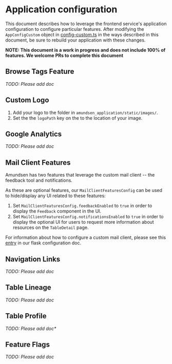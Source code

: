 # Application configuration

This document describes how to leverage the frontend service's application configuration to configure particular features. After modifying the `AppConfigCustom` object in [config-custom.ts](https://github.com/lyft/amundsenfrontendlibrary/blob/master/amundsen_application/static/js/config/config-custom.ts) in the ways described in this document, be sure to rebuild your application with these changes.

**NOTE: This document is a work in progress and does not include 100% of features. We welcome PRs to complete this document**

## Browse Tags Feature

_TODO: Please add doc_

## Custom Logo

1. Add your logo to the folder in `amundsen_application/static/images/`.
2. Set the the `logoPath` key on the  to the location of your image.

## Google Analytics

_TODO: Please add doc_

## Mail Client Features
Amundsen has two features that leverage the custom mail client -- the feedback tool and notifications. 

As these are optional features, our `MailClientFeaturesConfig` can be used to hide/display any UI related to these features:
1. Set `MailClientFeaturesConfig.feedbackEnabled` to `true` in order to display the `Feedback` component in the UI.
2. Set `MailClientFeaturesConfig.notificationsEnabled` to `true` in order to display the optional UI for users to request more information about resources on the `TableDetail` page.

For information about how to configure a custom mail
client, please see this [entry](https://github.com/lyft/amundsenfrontendlibrary/blob/master/docs/flask_config.md#mail-client-features) in our flask configuration doc.

## Navigation Links

_TODO: Please add doc_

## Table Lineage

_TODO: Please add doc_

## Table Profile

_TODO: Please add doc*_

## Feature Flags

_TODO: Please add doc_
